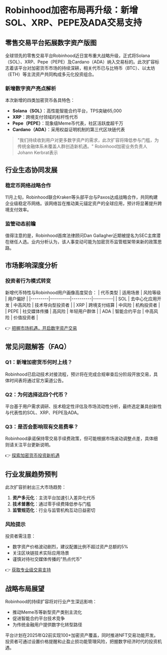 # Robinhood加密布局再升级：新增SOL、XRP、PEPE及ADA交易支持

## 零售交易平台拓展数字资产版图
全球领先的零售交易平台Robinhood近日宣布重大战略升级，正式将Solana（SOL）、XRP、Pepe（PEPE）及Cardano（ADA）纳入交易标的。此次扩容标志着该平台对加密货币市场的持续深耕，相关代币已与比特币（BTC）、以太坊（ETH）等主流资产共同构成多元化投资组合。

### 新增数字资产亮点解析
本次新增的四类加密货币各具特色：
- **Solana（SOL）**：高性能智能合约平台，TPS突破65,000
- **XRP**：跨境支付领域的标杆性代币
- **Pepe（PEPE）**：现象级Meme币代表，社区活跃度超千万
- **Cardano（ADA）**：采用权益证明机制的第三代区块链代表

> "我们持续收到用户对更多数字资产的需求，此次扩容将降低参与门槛，为传统金融体系未覆盖人群创造新机遇。" Robinhood加密业务负责人Johann Kerbrat表示

## 行业生态协同发展
### 稳定币网络战略合作
11月上旬，Robinhood联合Kraken等头部平台与Paxos达成战略合作，共同构建企业级稳定币网络。该网络旨在推动美元锚定资产的全球应用，预计将显著提升跨境支付效率。

### 监管动态前瞻
值得注意的是，Robinhood首席法律顾问Dan Gallagher近期被提名为SEC主席潜在继任人选。业内分析认为，该人事变动可能为加密货币监管框架带来新的政策思路。

## 市场影响深度分析
### 投资者行为模式转变
新增代币特性与Robinhood用户画像高度契合：
| 代币类型 | 适用场景 | 风险等级 | 用户偏好 |
|---------|----------|----------|----------|
| SOL     | 去中心化应用开发 | 中高风险 | 技术导向型投资者 |
| XRP     | 跨境支付结算 | 中风险 | 机构投资者 |
| PEPE    | 社交媒体传播 | 高风险 | 年轻用户群体 |
| ADA     | 智能合约平台 | 中高风险 | 价值投资者 |

👉 [把握市场机遇，开启数字资产交易](https://bit.ly/okx_welcome)

## 常见问题解答（FAQ）
### Q1：新增加密货币何时上线？
Robinhood已启动技术对接流程，预计将在完成合规审查后分阶段开放交易，具体时间表将通过官方渠道公告。

### Q2：为何选择这四个代币？
平台基于用户需求调研、技术稳定性评估及市场流动性分析，最终选定兼具创新性与代表性的SOL、XRP、PEPE及ADA。

### Q3：是否会影响现有交易费率？
Robinhood承诺保持零交易手续费政策，但可能根据市场波动调整点差，具体细则请关注平台更新说明。

👉 [探索加密货币投资新机遇](https://bit.ly/okx_welcome)

## 行业发展趋势预判
此次扩容折射出三大市场趋势：
1. **资产多元化**：主流平台加速引入差异化代币
2. **技术普惠化**：通过零手续费降低参与门槛
3. **监管规范化**：行业与监管机构互动日益密切

### 风险提示
投资者需注意：
- 数字资产价格波动剧烈，建议配置比例不超过资产总额的5%
- 关注区块链技术实际应用场景
- 谨慎对待社交媒体传播的"热点代币"

👉 [获取专业级交易支持](https://bit.ly/okx_welcome)

## 战略布局展望
Robinhood的持续扩容将对行业产生深远影响：
- 推动Meme币等新型资产类别主流化
- 促进智能合约平台技术竞争
- 为传统金融用户提供数字化转型路径

平台计划在2025年Q2前实现100+加密资产覆盖，同时推进NFT交易功能开发。投资者可通过设置价格提醒和止盈止损功能管理风险，把握数字经济时代的投资机遇。